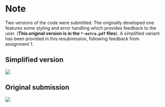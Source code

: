 # Note

Two versions of the code were submitted. The originally developed one features
some styling and error handling which provides feedback to the user. (**This
original version is in the `*-extra.pdf` files**). A simplified variant has been
provided in this resubmission, following feedback from assignment 1.

## Simplified version

![](simplified.png)

## Original submission

![](screenshot.png)
